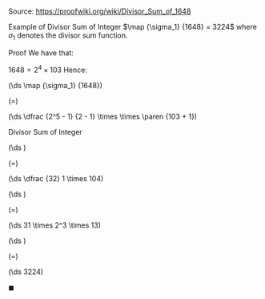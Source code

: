 # 

Source: https://proofwiki.org/wiki/Divisor_Sum_of_1648

Example of Divisor Sum of Integer
$\map {\sigma_1} {1648} = 3224$
where $\sigma_1$ denotes the divisor sum function.


Proof
We have that:

$1648 = 2^4 \times 103$
Hence:














\(\ds \map {\sigma_1} {1648}\)

\(=\)







\(\ds \dfrac {2^5 - 1} {2 - 1} \times \times \paren {103 + 1}\)





Divisor Sum of Integer














\(\ds \)

\(=\)







\(\ds \dfrac {32} 1 \times 104\)




















\(\ds \)

\(=\)







\(\ds 31 \times 2^3 \times 13\)




















\(\ds \)

\(=\)







\(\ds 3224\)









$\blacksquare$





